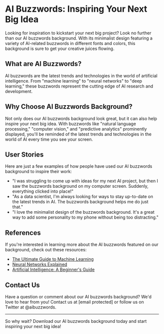 <!--font:Playfair Display-->

# AI Buzzwords: Inspiring Your Next Big Idea

Looking for inspiration to kickstart your next big project? Look no further than our AI buzzwords background. With its minimalist design featuring a variety of AI-related buzzwords in different fonts and colors, this background is sure to get your creative juices flowing.

## What are AI Buzzwords?

AI buzzwords are the latest trends and technologies in the world of artificial intelligence. From "machine learning" to "neural networks" to "deep learning," these buzzwords represent the cutting edge of AI research and development.

## Why Choose AI Buzzwords Background?

Not only does our AI buzzwords background look great, but it can also help inspire your next big idea. With buzzwords like "natural language processing," "computer vision," and "predictive analytics" prominently displayed, you'll be reminded of the latest trends and technologies in the world of AI every time you see your screen.

## User Stories

Here are just a few examples of how people have used our AI buzzwords background to inspire their work:

- "I was struggling to come up with ideas for my next AI project, but then I saw the buzzwords background on my computer screen. Suddenly, everything clicked into place!"
- "As a data scientist, I'm always looking for ways to stay up-to-date on the latest trends in AI. The buzzwords background helps me do just that."
- "I love the minimalist design of the buzzwords background. It's a great way to add some personality to my phone without being too distracting."

## References

If you're interested in learning more about the AI buzzwords featured on our background, check out these resources:

- [The Ultimate Guide to Machine Learning](#)
- [Neural Networks Explained](#)
- [Artificial Intelligence: A Beginner's Guide](#)

## Contact Us

Have a question or comment about our AI buzzwords background? We'd love to hear from you! Contact us at [email protected] or follow us on Twitter at @aibuzzwords.

---

So why wait? Download our AI buzzwords background today and start inspiring your next big idea!

<!--

Write me content for website with wallpaper which alt text is:

"A minimalist design featuring AI-related buzzwords in different fonts and colors"

The name/title of the page should not be 1:1 copy of the alt text but rather a real content of the website which is using this wallpaper.

- Use markdown format 
- Start with heading
- Heading should be short and concise
- The content should look like a real website 
- The website should not be about the wallpaper, wallpaper is just a related background
- Heading should be contain work "wallpaper" or "background"
- Include real sections like references, contact, user stories, etc. use things relevant to the page purpose.
- Feel free to use structure like headings, bullets, numbering, blockquotes, paragraphs, horizontal lines, etc.
- You can use formatting like bold or _italic_
- You can include UTF-8 emojis
- Links should be only #hash anchors (and you can refer to the document itself)
- Do not include images


---


# AI Buzzwords Wallpaper: Inspiring Your Next Big Idea

Looking for inspiration to kickstart your next big project? Look no further than our AI buzzwords wallpaper. With its minimalist design featuring a variety of AI-related buzzwords in different fonts and colors, this wallpaper is sure to get your creative juices flowing.

## What is AI Buzzwords Wallpaper?

Our AI buzzwords wallpaper is a unique and eye-catching background that can be used on any device. Whether you're looking to spruce up your desktop or add some personality to your phone, this wallpaper is the perfect choice.

## Why Choose AI Buzzwords Wallpaper?

Not only does our AI buzzwords wallpaper look great, but it can also help inspire your next big idea. With buzzwords like "machine learning," "neural networks," and "artificial intelligence" prominently displayed, you'll be reminded of the latest trends and technologies in the world of AI every time you see your screen.

## User Stories

Here are just a few examples of how people have used our AI buzzwords wallpaper to inspire their work:

- "I was struggling to come up with ideas for my next AI project, but then I saw the buzzwords wallpaper on my computer screen. Suddenly, everything clicked into place!"
- "As a data scientist, I'm always looking for ways to stay up-to-date on the latest trends in AI. The buzzwords wallpaper helps me do just that."
- "I love the minimalist design of the buzzwords wallpaper. It's a great way to add some personality to my phone without being too distracting."

## References

If you're interested in learning more about the AI buzzwords featured on our wallpaper, check out these resources:

- [The Ultimate Guide to Machine Learning](#)
- [Neural Networks Explained](#)
- [Artificial Intelligence: A Beginner's Guide](#)

## Contact Us

Have a question or comment about our AI buzzwords wallpaper? We'd love to hear from you! Contact us at [email protected] or follow us on Twitter at @aibuzzwords.

---

So why wait? Download our AI buzzwords wallpaper today and start inspiring your next big idea!


---


Heading should not include word "wallpaper". The website should not be about the wallpaper itself, wallpaper is just a related background, rewrite whole content.


---


# AI Buzzwords: Inspiring Your Next Big Idea

Looking for inspiration to kickstart your next big project? Look no further than our AI buzzwords background. With its minimalist design featuring a variety of AI-related buzzwords in different fonts and colors, this background is sure to get your creative juices flowing.

## What are AI Buzzwords?

AI buzzwords are the latest trends and technologies in the world of artificial intelligence. From "machine learning" to "neural networks" to "deep learning," these buzzwords represent the cutting edge of AI research and development.

## Why Choose AI Buzzwords Background?

Not only does our AI buzzwords background look great, but it can also help inspire your next big idea. With buzzwords like "natural language processing," "computer vision," and "predictive analytics" prominently displayed, you'll be reminded of the latest trends and technologies in the world of AI every time you see your screen.

## User Stories

Here are just a few examples of how people have used our AI buzzwords background to inspire their work:

- "I was struggling to come up with ideas for my next AI project, but then I saw the buzzwords background on my computer screen. Suddenly, everything clicked into place!"
- "As a data scientist, I'm always looking for ways to stay up-to-date on the latest trends in AI. The buzzwords background helps me do just that."
- "I love the minimalist design of the buzzwords background. It's a great way to add some personality to my phone without being too distracting."

## References

If you're interested in learning more about the AI buzzwords featured on our background, check out these resources:

- [The Ultimate Guide to Machine Learning](#)
- [Neural Networks Explained](#)
- [Artificial Intelligence: A Beginner's Guide](#)

## Contact Us

Have a question or comment about our AI buzzwords background? We'd love to hear from you! Contact us at [email protected] or follow us on Twitter at @aibuzzwords.

---

So why wait? Download our AI buzzwords background today and start inspiring your next big idea!

-->
